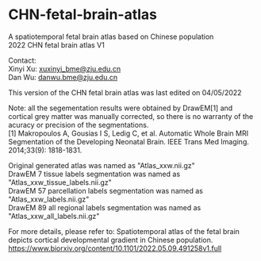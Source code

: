 # CHN-fetal-brain-atlas
A spatiotemporal fetal brain atlas based on Chinese population\
2022 CHN fetal brain atlas V1

Contact:\
Xinyi Xu: xuxinyi_bme@zju.edu.cn\
Dan Wu: danwu.bme@zju.edu.cn

This version of the CHN fetal brain atlas was last edited on 04/05/2022

Note: all the segementation results were obtained by DrawEM[1] and cortical grey matter was manually corrected, so there is no warranty of the acuracy or precision of the segmentations.\
[1] Makropoulos A, Gousias I S, Ledig C, et al. Automatic Whole Brain MRI Segmentation of the Developing Neonatal Brain. IEEE Trans Med Imaging. 2014;33(9): 1818-1831.

Original generated atlas was named as "Atlas_xxw.nii.gz"\
DrawEM 7 tissue labels segmentation was named as "Atlas_xxw_tissue_labels.nii.gz"\
DrawEM 57 parcellation labels segmentation was named as "Atlas_xxw_labels.nii.gz"\
DrawEM 89 all regional labels segmentation was named as "Atlas_xxw_all_labels.nii.gz"

For more details, please refer to: Spatiotemporal atlas of the fetal brain depicts cortical developmental gradient in Chinese population. https://www.biorxiv.org/content/10.1101/2022.05.09.491258v1.full
